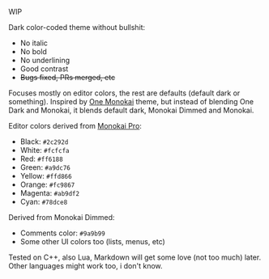 WIP

Dark color-coded theme without bullshit:

* No italic
* No bold
* No underlining
* Good contrast
* ~~Bugs fixed, PRs merged, etc~~

Focuses mostly on editor colors, the rest are defaults (default dark or
something). Inspired by [One Monokai][] theme, but instead of blending One Dark
and Monokai, it blends default dark, Monokai Dimmed and Monokai.

[One Monokai]: https://github.com/azemoh/vscode-one-monokai

Editor colors derived from [Monokai Pro][]:

* Black: `#2c292d`
* White: `#fcfcfa`
* Red: `#ff6188`
* Green: `#a9dc76`
* Yellow: `#ffd866`
* Orange: `#fc9867`
* Magenta: `#ab9df2`
* Cyan: `#78dce8`

[Monokai Pro]: https://monokai.pro

Derived from Monokai Dimmed:

* Comments color: `#9a9b99`
* Some other UI colors too (lists, menus, etc)

Tested on C++, also Lua, Markdown will get some love (not too much) later.
Other languages might work too, i don't know.

